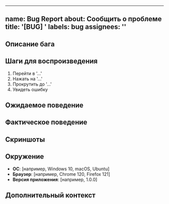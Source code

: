 
---
name: Bug Report
about: Сообщить о проблеме
title: '[BUG] '
labels: bug
assignees: ''
---

## Описание бага

<!-- Четкое и понятное описание проблемы -->

## Шаги для воспроизведения

1. Перейти в '...'
2. Нажать на '...'
3. Прокрутить до '...'
4. Увидеть ошибку

## Ожидаемое поведение

<!-- Описание того, что должно было произойти -->

## Фактическое поведение

<!-- Описание того, что произошло на самом деле -->

## Скриншоты

<!-- Если применимо, добавьте скриншоты -->

## Окружение

- **ОС**: [например, Windows 10, macOS, Ubuntu]
- **Браузер**: [например, Chrome 120, Firefox 121]
- **Версия приложения**: [например, 1.0.0]

## Дополнительный контекст

<!-- Любая дополнительная информация о проблеме -->
